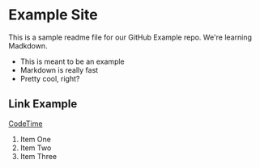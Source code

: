 # Example Site

This is a sample readme file for our GitHub Example repo. We're learning Madkdown.

* This is meant to be an example
* Markdown is really fast
* Pretty cool, right?

## Link Example
[CodeTime](http://www.codetime.io)

1. Item One
2. Item Two
3. Item Three